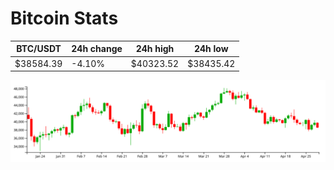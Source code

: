 # Bitcoin Stats

BTC/USDT|24h change|24h high|24h low|
|---|---|---|---|
|$38584.39|-4.10%|$40323.52|$38435.42|

<img src="./chart.svg">
